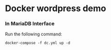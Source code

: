 # Docker wordpress demo

### In MariaDB Interface
Run the following command:
```
docker-compose -f dc.yml up -d
```
